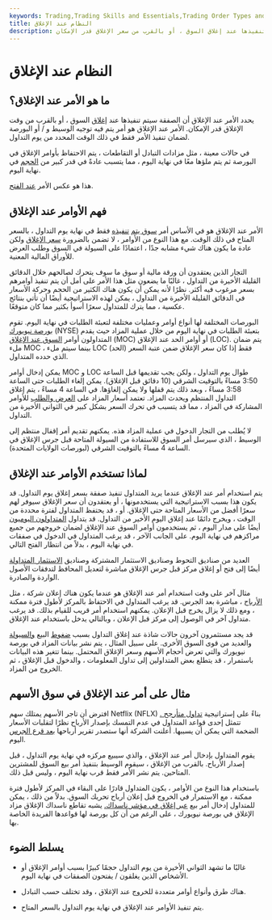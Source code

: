 ```yaml
---
keywords: Trading,Trading Skills and Essentials,Trading Order Types and Processes,Trading Skills,Trading Orders
title: النظام عند الإغلاق
description: يحدد الأمر عند الإغلاق أن الصفقة سيتم تنفيذها عند إغلاق السوق ، أو بالقرب من سعر الإغلاق قدر الإمكان.
---
```


# النظام عند الإغلاق
## ما هو الأمر عند الإغلاق؟

يحدد الأمر عند الإغلاق أن الصفقة سيتم تنفيذها عند [إغلاق](/close) السوق ، أو بالقرب من وقت الإغلاق قدر الإمكان. الأمر عند الإغلاق هو أمر يتم فيه توجيه الوسيط و / أو البورصة لضمان تنفيذ الأمر فقط في ذلك الوقت المحدد من يوم التداول.

في حالات معينة ، مثل مزادات التبادل أو التقاطعات ، يتم الاحتفاظ بأوامر الإغلاق في البورصة ثم يتم ملؤها معًا في نهاية اليوم ، مما يتسبب عادةً في قدر كبير من [الحجم](/volume) في نهاية اليوم.

هذا هو عكس الأمر [عند الفتح](/at-the-opening-order).

## فهم الأوامر عند الإغلاق

الأمر عند الإغلاق هو في الأساس أمر [سوق يتم](/marketorder) [تنفيذه](/fill) فقط في نهاية يوم التداول ، بالسعر المتاح في ذلك الوقت. مع هذا النوع من الأوامر ، لا تضمن بالضرورة [سعر الإغلاق](/closingprice) ولكن عادة ما يكون هناك شيء مشابه جدًا ، اعتمادًا على السيولة في السوق وطلب العرض للأوراق المالية المعنية.

التجار الذين يعتقدون أن ورقة مالية أو سوق ما سوف يتحرك لصالحهم خلال الدقائق القليلة الأخيرة من التداول ، غالبًا ما يضعون مثل هذا الأمر على أمل أن يتم تنفيذ أوامرهم بسعر مرغوب فيه أكثر. نظرًا لأنه يمكن أن يكون هناك الكثير من الحجم وحركة الأسعار في الدقائق القليلة الأخيرة من التداول ، يمكن لهذه الاستراتيجية أيضًا أن تأتي بنتائج عكسية ، مما يترك للمتداول سعرًا أسوأ بكثير مما كان متوقعًا.

البورصات المختلفة لها أنواع أوامر وعمليات مختلفة لتعبئة الطلبات في نهاية اليوم. تقوم [بورصة نيويورك](/nyse) (NYSE) بتعبئة الطلبات في نهاية اليوم من خلال عملية المزاد حيث يقدم المتداولون أوامر [السوق عند الإغلاق](/marketonclose) (MOC) أو أوامر الحد عند الإغلاق (LOC). يتم ضمان ملء MOC ، بينما سيتم ملء LOC فقط إذا كان سعر الإغلاق ضمن عتبة السعر (الحد) الذي حدده المتداول.

يمكن إدخال أوامر MOC و LOC طوال يوم التداول ، ولكن يجب تقديمها قبل الساعة 3:50 مساءً بالتوقيت الشرقي (10 دقائق قبل الإغلاق). يمكن إلغاء الطلبات حتى الساعة 3:58 مساءً ، وبعد ذلك يتم قفلها ولا يمكن إلغاؤها. في الساعة 4 مساءً ، يتم إغلاق التداول المنتظم ويحدث المزاد. تعتمد أسعار المزاد على [العرض والطلب](/law-of-supply-demand) للأوامر المشاركة في المزاد ، مما قد يتسبب في تحرك السعر بشكل كبير في الثواني الأخيرة من التداول.

لا يُطلب من التجار الدخول في عملية المزاد هذه. يمكنهم تقديم أمر إقفال منتظم إلى الوسيط ، الذي سيرسل أمر السوق للاستفادة من السيولة المتاحة قبل جرس الإغلاق في الساعة 4 مساءً بالتوقيت الشرقي (لبورصات الولايات المتحدة).

## لماذا تستخدم الأوامر عند الإغلاق

يتم استخدام أمر عند الإغلاق عندما يريد المتداول تنفيذ صفقة بسعر إغلاق يوم التداول. قد يكون هذا بسبب الاستراتيجية التي يستخدمونها ، أو يعتقدون أن سعر الإغلاق سيوفر لهم سعرًا أفضل من الأسعار المتاحة حتى الإغلاق. أو ، قد يحتفظ المتداول لفترة محددة من الوقت ، ويخرج دائمًا عند إغلاق اليوم الأخير من التداول. قد يتداول [المتداولون اليوميون](/daytrader) أيضًا على مدار اليوم ، ثم يستخدمون أوامر السوق عند الإغلاق لضمان خروجهم من جميع مراكزهم في نهاية اليوم. على الجانب الآخر ، قد يرغب المتداول في الدخول في صفقات في نهاية اليوم ، بدلاً من انتظار الفتح التالي.

العديد من صناديق التحوط وصناديق الاستثمار المشتركة وصناديق [الاستثمار المتداولة](/etf) أيضًا إلى فتح أو إغلاق مركز قبل جرس الإغلاق مباشرة لتعديل المحافظ لتدفقات الأصول الواردة والصادرة.

مثال آخر على وقت استخدام أمر عند الإغلاق هو عندما يكون هناك إعلان شركة ، مثل [الأرباح](/earnings) ، مباشرة بعد الجرس. قد يرغب المتداول في الاحتفاظ بالمركز لأطول فترة ممكنة ، ومع ذلك لا يزال يخرج قبل الإعلان. يمكنهم استخدام أمر قريب للقيام بذلك. قد يرغب متداول آخر في الوصول إلى مركز قبل الإعلان ، وبالتالي يدخل باستخدام عند الإغلاق.

قد يجد مستثمرون آخرون حالات شاذة عند إغلاق التداول بسبب [ضغوط](/shortsqueeze) البيع [والسيولة](/liquidity) والعديد من قوى السوق الأخرى. على سبيل المثال ، يتم نشر بيانات المزاد في بورصة نيويورك والتي تعرض أحجام الأسهم وسعر الإغلاق المحتمل. بينما تتغير هذه البيانات باستمرار ، قد يتطلع بعض المتداولين إلى تداول المعلومات ، والدخول قبل الإغلاق ، ثم الخروج من المزاد.

## مثال على أمر عند الإغلاق في سوق الأسهم

افترض أن تاجر الأسهم يمتلك سهم Netflix (NFLX) بناءً على إستراتيجية [تداول متأرجح .](/swingtrading) تتمثل إحدى قواعد المتداول في عدم التمسك بإصدار الأرباح نظرًا لتقلبات الأسعار الضخمة التي يمكن أن يسببها. أعلنت الشركة أنها ستصدر تقرير أرباحها [بعد قرع الجرس](/afterthebell) اليوم.

يقوم المتداول بإدخال أمر عند الإغلاق ، والذي سيبيع مركزه في نهاية يوم التداول ، قبل إصدار الأرباح. بالقرب من الإغلاق ، سيقوم الوسيط بتنفيذ أمر بيع السوق للمشترين المتاحين. يتم نشر الأمر فقط قرب نهاية اليوم ، وليس قبل ذلك.

باستخدام هذا النوع من الأوامر ، يكون المتداول قادرًا على البقاء في المركز لأطول فترة ممكنة ، مع الاستمرار في الخروج قبل إعلان أرباح تحريك السوق. بدلاً من ذلك ، يمكن للمتداول إدخال أمر بيع [عبر إغلاق في مؤشر ناسداك.](/cross) يشبه تقاطع ناسداك الإغلاق مزاد الإغلاق في بورصة نيويورك ، على الرغم من أن كل بورصة لها قواعدها الفريدة الخاصة بها.

## يسلط الضوء

- غالبًا ما تشهد الثواني الأخيرة من يوم التداول حجمًا كبيرًا بسبب أوامر الإغلاق أو الأشخاص الذين يغلقون / يفتحون الصفقات في نهاية اليوم.

- هناك طرق وأنواع أوامر متعددة للخروج عند الإغلاق ، وقد تختلف حسب التبادل.

- يتم تنفيذ الأوامر عند الإغلاق في نهاية يوم التداول بالسعر المتاح.

